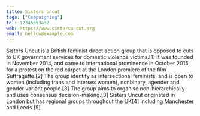 ```yaml
---
title: Sisters Uncut
tags: ["Campaigning"]
tel: 12345553432
web: https://www.sistersuncut.org
email: hellow@example.com
---
```


Sisters Uncut is a British feminist direct action group that is opposed to cuts to UK government services for domestic violence victims.[1] It was founded in November 2014, and came to international prominence in October 2015 for a protest on the red carpet at the London premiere of the film Suffragette.[2] The group identify as intersectional feminists, and is open to women (including trans and intersex women), nonbinary, agender and gender variant people.[3] The group aims to organise non-hierarchically and uses consensus decision-making.[3] Sisters Uncut originated in London but has regional groups throughout the UK[4] including Manchester and Leeds.[5]
